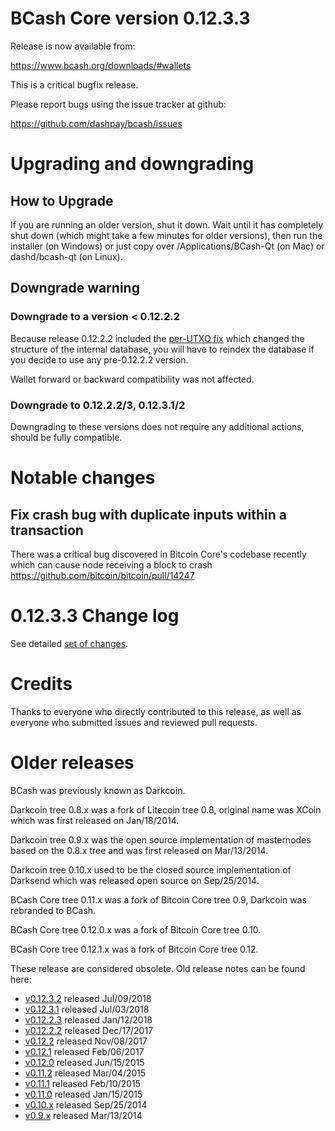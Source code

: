 BCash Core version 0.12.3.3
==========================

Release is now available from:

  <https://www.bcash.org/downloads/#wallets>

This is a critical bugfix release.

Please report bugs using the issue tracker at github:

  <https://github.com/dashpay/bcash/issues>


Upgrading and downgrading
=========================

How to Upgrade
--------------

If you are running an older version, shut it down. Wait until it has completely
shut down (which might take a few minutes for older versions), then run the
installer (on Windows) or just copy over /Applications/BCash-Qt (on Mac) or
dashd/bcash-qt (on Linux).

Downgrade warning
-----------------

### Downgrade to a version < 0.12.2.2

Because release 0.12.2.2 included the [per-UTXO fix](release-notes/bcash/release-notes-0.12.2.2.md#per-utxo-fix)
which changed the structure of the internal database, you will have to reindex
the database if you decide to use any pre-0.12.2.2 version.

Wallet forward or backward compatibility was not affected.

### Downgrade to 0.12.2.2/3, 0.12.3.1/2

Downgrading to these versions does not require any additional actions, should be
fully compatible.


Notable changes
===============

Fix crash bug with duplicate inputs within a transaction
--------------------------------------------------------

There was a critical bug discovered in Bitcoin Core's codebase recently which
can cause node receiving a block to crash https://github.com/bitcoin/bitcoin/pull/14247

0.12.3.3 Change log
===================

See detailed [set of changes](https://github.com/dashpay/bcash/compare/v0.12.3.2...dashpay:v0.12.3.3).

Credits
=======

Thanks to everyone who directly contributed to this release,
as well as everyone who submitted issues and reviewed pull requests.


Older releases
==============

BCash was previously known as Darkcoin.

Darkcoin tree 0.8.x was a fork of Litecoin tree 0.8, original name was XCoin
which was first released on Jan/18/2014.

Darkcoin tree 0.9.x was the open source implementation of masternodes based on
the 0.8.x tree and was first released on Mar/13/2014.

Darkcoin tree 0.10.x used to be the closed source implementation of Darksend
which was released open source on Sep/25/2014.

BCash Core tree 0.11.x was a fork of Bitcoin Core tree 0.9,
Darkcoin was rebranded to BCash.

BCash Core tree 0.12.0.x was a fork of Bitcoin Core tree 0.10.

BCash Core tree 0.12.1.x was a fork of Bitcoin Core tree 0.12.

These release are considered obsolete. Old release notes can be found here:

- [v0.12.3.2](https://github.com/dashpay/bcash/blob/master/doc/release-notes/bcash/release-notes-0.12.3.2.md) released Jul/09/2018
- [v0.12.3.1](https://github.com/dashpay/bcash/blob/master/doc/release-notes/bcash/release-notes-0.12.3.1.md) released Jul/03/2018
- [v0.12.2.3](https://github.com/dashpay/bcash/blob/master/doc/release-notes/bcash/release-notes-0.12.2.3.md) released Jan/12/2018
- [v0.12.2.2](https://github.com/dashpay/bcash/blob/master/doc/release-notes/bcash/release-notes-0.12.2.2.md) released Dec/17/2017
- [v0.12.2](https://github.com/dashpay/bcash/blob/master/doc/release-notes/bcash/release-notes-0.12.2.md) released Nov/08/2017
- [v0.12.1](https://github.com/dashpay/bcash/blob/master/doc/release-notes/bcash/release-notes-0.12.1.md) released Feb/06/2017
- [v0.12.0](https://github.com/dashpay/bcash/blob/master/doc/release-notes/bcash/release-notes-0.12.0.md) released Jun/15/2015
- [v0.11.2](https://github.com/dashpay/bcash/blob/master/doc/release-notes/bcash/release-notes-0.11.2.md) released Mar/04/2015
- [v0.11.1](https://github.com/dashpay/bcash/blob/master/doc/release-notes/bcash/release-notes-0.11.1.md) released Feb/10/2015
- [v0.11.0](https://github.com/dashpay/bcash/blob/master/doc/release-notes/bcash/release-notes-0.11.0.md) released Jan/15/2015
- [v0.10.x](https://github.com/dashpay/bcash/blob/master/doc/release-notes/bcash/release-notes-0.10.0.md) released Sep/25/2014
- [v0.9.x](https://github.com/dashpay/bcash/blob/master/doc/release-notes/bcash/release-notes-0.9.0.md) released Mar/13/2014

